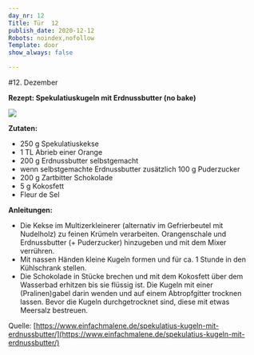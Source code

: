 ```yaml
---
day_nr: 12
Title: Tür  12
publish_date: 2020-12-12
Robots: noindex,nofollow
Template: door
show_always: false

---
```



#12. Dezember


**Rezept: Spekulatiuskugeln mit Erdnussbutter (no bake)**

<p class="content-centered">

<img src="%assets_url%/pics/12/spekulatiuskugeln.jpg" class="width-pct-45 float-right margin-0-5"/>

</p>

**Zutaten:**
- 250 g Spekulatiuskekse
- 1 TL Abrieb einer Orange
- 200 g Erdnussbutter selbstgemacht
- wenn selbstgemachte Erdnussbutter zusätzlich 100 g Puderzucker
- 200 g Zartbitter Schokolade
- 5 g Kokosfett
- Fleur de Sel


**Anleitungen:**
- Die Kekse im Multizerkleinerer (alternativ im Gefrierbeutel mit Nudelholz) zu feinen Krümeln verarbeiten. Orangenschale und Erdnussbutter (+ Puderzucker) hinzugeben und mit dem Mixer verrühren.
- Mit nassen Händen kleine Kugeln formen und für ca. 1 Stunde in den Kühlschrank stellen.
- Die Schokolade in Stücke brechen und mit dem Kokosfett über dem Wasserbad erhitzen bis sie flüssig ist. Die Kugeln mit einer (Pralinen)gabel darin wenden und auf einem Abtropfgitter trocknen lassen. Bevor die Kugeln durchgetrocknet sind, diese mit etwas Meersalz bestreuen.

Quelle: [https://www.einfachmalene.de/spekulatius-kugeln-mit-erdnussbutter/](https://www.einfachmalene.de/spekulatius-kugeln-mit-erdnussbutter/) 
